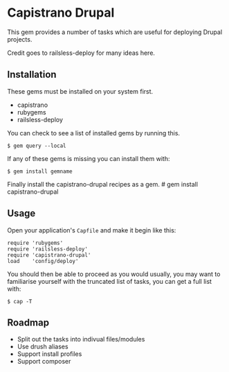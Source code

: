 # Capistrano Drupal

This gem provides a number of tasks which are useful for deploying Drupal projects. 

Credit goes to railsless-deploy for many ideas here.

## Installation
These gems must be installed on your system first.

* capistrano
* rubygems
* railsless-deploy

You can check to see a list of installed gems by running this.

    $ gem query --local

If any of these gems is missing you can install them with:

    $ gem install gemname

Finally install the capistrano-drupal recipes as a gem.
    # gem install capistrano-drupal
    
## Usage

Open your application's `Capfile` and make it begin like this:

    require 'rubygems'
    require 'railsless-deploy'
    require 'capistrano-drupal'
    load    'config/deploy'

You should then be able to proceed as you would usually, you may want to familiarise yourself with the truncated list of tasks, you can get a full list with:

    $ cap -T

## Roadmap

- Split out the tasks into indivual files/modules
- Use drush aliases
- Support install profiles
- Support composer
